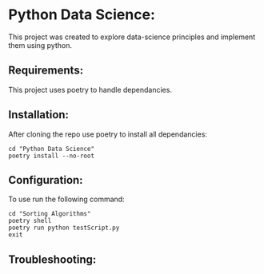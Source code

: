 # Python Data Science:
This project was created to explore data-science principles and implement them using python.

## Requirements:
This project uses poetry to handle dependancies.

## Installation:
After cloning the repo use poetry to install all dependancies: 
```posh
cd "Python Data Science"
poetry install --no-root
```

## Configuration:
To use run the following command:
```posh
cd "Sorting Algorithms"
poetry shell
poetry run python testScript.py
exit
```

## Troubleshooting:
